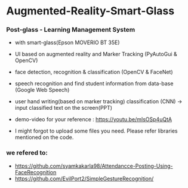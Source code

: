 # Augmented-Reality-Smart-Glass 
### Post-glass - Learning Management System
- with smart-glass(Epson MOVERIO BT 35E)
- UI based on augmented reality and Marker Tracking (PyAutoGui & OpenCV)
- face detection, recognition & classification (OpenCV & FaceNet) 
- speech recognition and find student information from data-base (Google Web Speech)
- user hand writing(based on marker tracking) classification (CNN) -> input classified text on the screen(PPT)
- demo-video for your reference :
https://youtu.be/mIsOSp4uQtA

- I might forgot to upload some files you need. Please refer libraries mentioned on the code.
### we refered to:   
- https://github.com/syamkakarla98/Attendancce-Posting-Using-FaceRecognition 
- https://github.com/EvilPort2/SimpleGestureRecognition/ 


